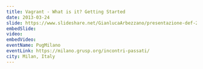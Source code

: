 ```yaml
---
title: Vagrant - What is it? Getting Started
date: 2013-03-24
slide: https://www.slideshare.net/GianlucaArbezzano/presentazione-def-26159972
embedSlide:
video:
embedVideo:
eventName: PugMilano
eventLink: https://milano.grusp.org/incontri-passati/
city: Milan, Italy
---
```

